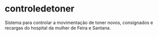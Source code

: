 # controledetoner
Sistema para controlar a movimentação de toner novos, consignados e recargas do hospital da mulher de Feira e Santana.

